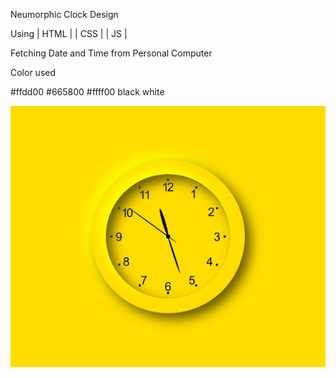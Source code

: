 Neumorphic Clock Design

Using | HTML | | CSS | | JS |

Fetching Date and Time from Personal Computer

Color used

#ffdd00
#665800
#ffff00
black
white

<img src="clock.png" >
